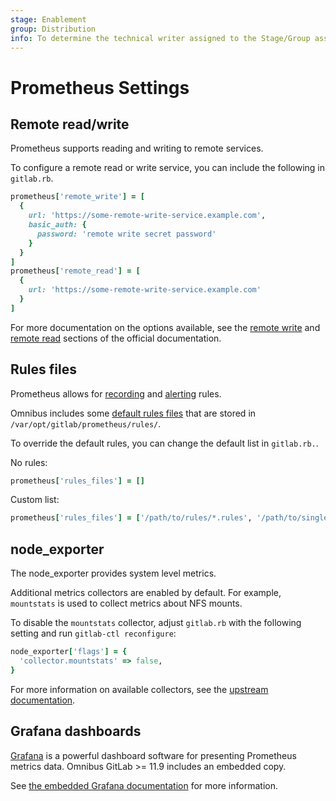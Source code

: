 ```yaml
---
stage: Enablement
group: Distribution
info: To determine the technical writer assigned to the Stage/Group associated with this page, see https://about.gitlab.com/handbook/engineering/ux/technical-writing/#designated-technical-writers
---
```


# Prometheus Settings

## Remote read/write

Prometheus supports reading and writing to remote services.

To configure a remote read or write service, you can include the following in `gitlab.rb`.

```ruby
prometheus['remote_write'] = [
  {
    url: 'https://some-remote-write-service.example.com',
    basic_auth: {
      password: 'remote write secret password'
    }
  }
]
prometheus['remote_read'] = [
  {
    url: 'https://some-remote-write-service.example.com'
  }
]
```

For more documentation on the options available, see the [remote write](https://prometheus.io/docs/prometheus/latest/configuration/configuration/#%3Cremote_write%3E) and [remote read](https://prometheus.io/docs/prometheus/latest/configuration/configuration/#%3Cremote_read%3E) sections of the official documentation.

## Rules files

Prometheus allows for [recording](https://prometheus.io/docs/prometheus/latest/configuration/recording_rules/) and [alerting](https://prometheus.io/docs/prometheus/latest/configuration/alerting_rules/) rules.

Omnibus includes some [default rules files](https://gitlab.com/gitlab-org/omnibus-gitlab/tree/master/files/gitlab-cookbooks/monitoring/templates/rules)
that are stored in `/var/opt/gitlab/prometheus/rules/`.

To override the default rules, you can change the default list in `gitlab.rb.`.

No rules:

```ruby
prometheus['rules_files'] = []
```

Custom list:

```ruby
prometheus['rules_files'] = ['/path/to/rules/*.rules', '/path/to/single/file.rules']
```

## node_exporter

The node_exporter provides system level metrics.

Additional metrics collectors are enabled by default. For example, `mountstats` is used to collect metrics about NFS mounts.

To disable the `mountstats` collector, adjust `gitlab.rb` with the following setting and run `gitlab-ctl reconfigure`:

```ruby
node_exporter['flags'] = {
  'collector.mountstats' => false,
}
```

For more information on available collectors, see the [upstream documentation](https://github.com/prometheus/node_exporter#collectors).

## Grafana dashboards

[Grafana](https://grafana.com) is a powerful dashboard software for presenting
Prometheus metrics data. Omnibus GitLab >= 11.9 includes an embedded copy.

See [the embedded Grafana documentation](grafana.md) for more information.
